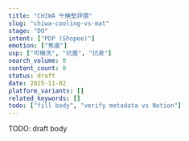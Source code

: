 ```yaml
---
title: "CHIWA 午睡墊評價"
slug: "chiwa-cooling-vs-mat"
stage: "DO"
intent: ["PDP (Shopee)"]
emotion: ["焦慮"]
usp: ["可機洗", "抗菌", "抗臭"]
search_volume: 0
content_count: 0
status: draft
date: 2025-11-02
platform_variants: []
related_keywords: []
todo: ["fill body", "verify metadata vs Notion"]
---
```


TODO: draft body
